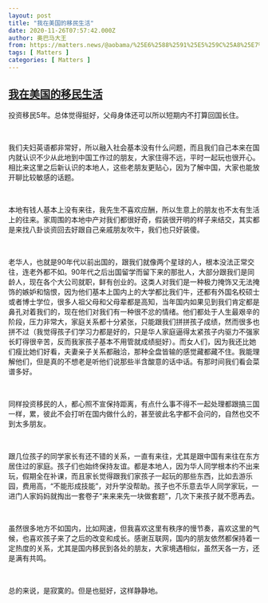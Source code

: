 ```yaml
---
layout: post
title: "我在美国的移民生活"
date: 2020-11-26T07:57:42.000Z
author: 奥巴马大王
from: https://matters.news/@aobama/%25E6%2588%2591%25E5%259C%25A8%25E7%25BE%258E%25E5%259B%25BD%25E7%259A%2584%25E7%25A7%25BB%25E6%25B0%2591%25E7%2594%259F%25E6%25B4%25BB-bafyreidvkd6ufswyd66mchgitcd6pquwjdcm7kfnurlvq5exw4cmyuatuq
tags: [ Matters ]
categories: [ Matters ]
---
```

<!--1606377462000-->
[我在美国的移民生活](https://matters.news/@aobama/%25E6%2588%2591%25E5%259C%25A8%25E7%25BE%258E%25E5%259B%25BD%25E7%259A%2584%25E7%25A7%25BB%25E6%25B0%2591%25E7%2594%259F%25E6%25B4%25BB-bafyreidvkd6ufswyd66mchgitcd6pquwjdcm7kfnurlvq5exw4cmyuatuq)
------

<div>
<p>投资移民5年。总体觉得挺好，父母身体还可以所以短期内不打算回国长住。</p><p><br></p><p>我们夫妇英语都非常好，所以融入社会基本没有什么问题，而且我们自己本来在国内就认识不少从此地到中国工作过的朋友，大家住得不远，平时一起玩也很开心。相比来这里之后新认识的本地人，这些老朋友更贴心，因为了解中国，大家也能放开聊比较敏感的话题。</p><p><br></p><p>本地有钱人基本上没有来往，我先生不喜欢应酬，所以生意上的朋友也不太有生活上的往来。家周围的本地中产对我们都很好奇，假装很开明的样子来结交，其实都是来找八卦谈资回去好跟自己亲戚朋友吹牛，我们也只好装傻。</p><p><br></p><p>老华人，也就是90年代以前出国的，跟我们就像两个星球的人，根本没法正常交往，连老外都不如。90年代之后出国留学而留下来的那批人，大部分跟我们是同龄人，现在各个大公司就职，鲜有创业的。这类人对我们是一种极力掩饰又无法掩饰的嫉妒和恼恨，因为他们基本上国内上的大学都比我们牛，还都有外国名校硕士或者博士学位，很多人祖父母和父母辈都是高知，当年国内如果见到我们肯定都是鼻孔对着我们的，现在他们对我们有一种很不忿的情绪。他们都处于人生最艰辛的阶段，压力非常大，家庭关系都十分紧张，只能跟我们拼拼孩子成绩，然而很多也拼不过（我觉得孩子们学习力都是好的，只是华人家庭逼得太紧孩子内驱力不强家长盯得很辛苦，反而我家孩子基本不用管就成绩挺好）。而女人们，因为我还比她们瘦比她们好看，夫妻亲子关系都融洽，那种全盘皆输的感觉藏都藏不住。我能理解他们，但是真的不想老是听他们说那些半含酸意的话中话。有那时间我们看会菜谱多好。</p><p><br></p><p>同样投资移民的人，都心照不宣保持距离，有点什么事不得不一起处理都跟搞三国一样，累，彼此不会打听在国内做什么的，甚至彼此名字都不会问的，自然也交不到太多朋友。</p><p><br></p><p>跟几位孩子的同学家长有还不错的关系，一直有来往，尤其是跟中国有来往在东方居住过的家庭。孩子们也始终保持友谊。都是本地人，因为华人同学根本约不出来玩，假期全在补课，而且家长觉得跟我们家孩子一起玩的那些东西，比如去游乐园，费用高，“不能形成技能”，对升学没帮助。孩子也不乐意去华人同学家玩，一进门人家妈妈就掏出一套卷子“来来来先一块做套题”，几次下来孩子就不愿再去。</p><p><br></p><p>虽然很多地方不如国内，比如网速，但我喜欢这里有秩序的慢节奏，喜欢这里的气候，也喜欢孩子来了之后的改变和成长。感谢互联网，国内的朋友依然都保持着一定热度的关系，尤其是国内移民到各处的朋友，大家境遇相似，虽然天各一方，还是满有共鸣。</p><p><br></p><p>总的来说，是寂寞的。但是也挺好，这样静静地。</p>
</div>
